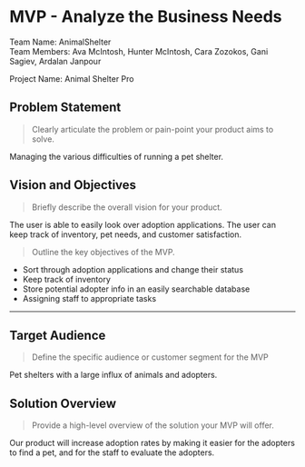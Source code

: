 # MVP \- Analyze the Business Needs

Team Name:  AnimalShelter  
Team Members: Ava McIntosh, Hunter McIntosh, Cara Zozokos, Gani Sagiev, Ardalan Janpour

Project Name: Animal Shelter Pro

## Problem Statement

> Clearly articulate the problem or pain-point your product aims to solve.      	

Managing the various difficulties of running a pet shelter. 

## Vision and Objectives

> Briefly describe the overall vision for your product.

The user is able to easily look over adoption applications. The user can keep track of inventory, pet needs, and customer satisfaction.  

> Outline the key objectives of the MVP.  
  * Sort through adoption applications and change their status
  * Keep track of inventory
  * Store potential adopter info in an easily searchable database
  * Assigning staff to appropriate tasks 

*** 

## Target Audience

> Define the specific audience or customer segment for the MVP

Pet shelters with a large influx of animals and adopters. 

## Solution Overview

> Provide a high-level overview of the solution your MVP will offer.

  Our product will increase adoption rates by making it easier for the adopters to find a pet, and for the staff to evaluate the adopters. 
